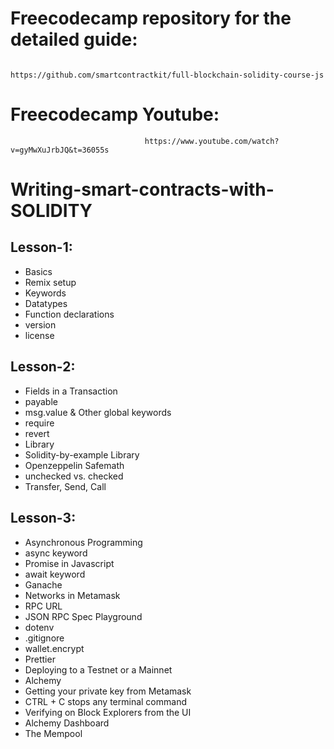 # Freecodecamp repository for the detailed guide:
                                  https://github.com/smartcontractkit/full-blockchain-solidity-course-js

# Freecodecamp Youtube:
                                  https://www.youtube.com/watch?v=gyMwXuJrbJQ&t=36055s

# Writing-smart-contracts-with-SOLIDITY

## Lesson-1:

- Basics
- Remix setup
- Keywords
- Datatypes
- Function declarations
- version
- license

## Lesson-2:

- Fields in a Transaction
- payable
- msg.value & Other global keywords
- require
- revert
- Library
- Solidity-by-example Library
- Openzeppelin Safemath
- unchecked vs. checked
- Transfer, Send, Call

## Lesson-3:

- Asynchronous Programming
- async keyword
- Promise in Javascript
- await keyword
- Ganache
- Networks in Metamask
- RPC URL
- JSON RPC Spec Playground
- dotenv
- .gitignore
- wallet.encrypt
- Prettier
- Deploying to a Testnet or a Mainnet
- Alchemy
- Getting your private key from Metamask
- CTRL + C stops any terminal command
- Verifying on Block Explorers from the UI
- Alchemy Dashboard
- The Mempool
